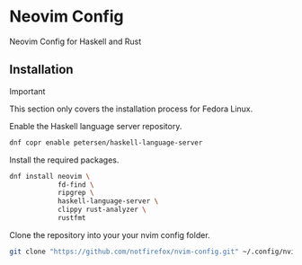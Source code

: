 # Neovim Config
Neovim Config for Haskell and Rust

## Installation

> [!IMPORTANT]
> This section only covers the installation process for Fedora Linux.

Enable the Haskell language server repository.
```sh
dnf copr enable petersen/haskell-language-server
```
Install the required packages.
```sh
dnf install neovim \
            fd-find \
            ripgrep \
            haskell-language-server \
            clippy rust-analyzer \
            rustfmt
```

Clone the repository into your your nvim config folder.
```sh
git clone "https://github.com/notfirefox/nvim-config.git" ~/.config/nvim
```

